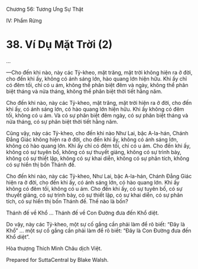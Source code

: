 

Chương 56: Tương Ưng Sự Thật

IV: Phẩm Rừng

# 38\. Ví Dụ Mặt Trời (2)

…

—Cho đến khi nào, này các Tỷ-kheo, mặt trăng, mặt trời không hiện ra ở đời, cho đến khi ấy, không có ánh sáng lớn, hào quang lớn hiện hữu. Khi ấy chỉ có đêm tối, chỉ có u ám, không thể phân biệt đêm và ngày, không thể phân biệt tháng và nửa tháng, không thể phân biệt thời tiết hằng năm.

Cho đến khi nào, này các Tỷ-kheo, mặt trăng, mặt trời hiện ra ở đời, cho đến khi ấy, có ánh sáng lớn, có hào quang lớn hiện hữu. Khi ấy không có đêm tối, không có u ám. Và có sự phân biệt đêm ngày, có sự phân biệt tháng và nửa tháng, có sự phân biệt thời tiết hằng năm.

Cũng vậy, này các Tỷ-kheo, cho đến khi nào Như Lai, bậc A-la-hán, Chánh Ðẳng Giác không hiện ra ở đời, cho đến khi ấy, không có ánh sáng lớn, không có hào quang lớn. Khi ấy chỉ có đêm tối, chỉ có u ám. Cho đến khi ấy, không có sự tuyên bố, không có sự thuyết giảng, không có sự trình bày, không có sự thiết lập, không có sự khai diễn, không có sự phân tích, không có sự hiển thị bốn Thánh đế.

Cho đến khi nào, này các Tỷ-kheo, Như Lai, bậc A-la-hán, Chánh Ðẳng Giác hiện ra ở đời, cho đến khi ấy, có ánh sáng lớn, có hào quang lớn. Khi ấy không có đêm tối, không có u ám. Cho đến khi ấy, có sự tuyên bố, có sự thuyết giảng, có sự trình bày, có sự thiết lập, có sự khai diễn, có sự phân tích, có sự hiển thị bốn Thánh đế. Thế nào là bốn?

Thánh đế về Khổ … Thánh đế về Con Ðường đưa đến Khổ diệt.

Do vậy, này các Tỷ-kheo, một sự cố gắng cần phải làm để rõ biết: “Ðây là Khổ” … một sự cố gắng cần phải làm để rõ biết: “Ðây là Con Ðường đưa đến Khổ diệt”.

Hòa thượng Thích Minh Châu dịch Việt.

Prepared for SuttaCentral by Blake Walsh.